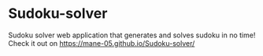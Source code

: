 # Sudoku-solver
Sudoku solver web application that generates and solves sudoku in no time! Check it out on https://mane-05.github.io/Sudoku-solver/
